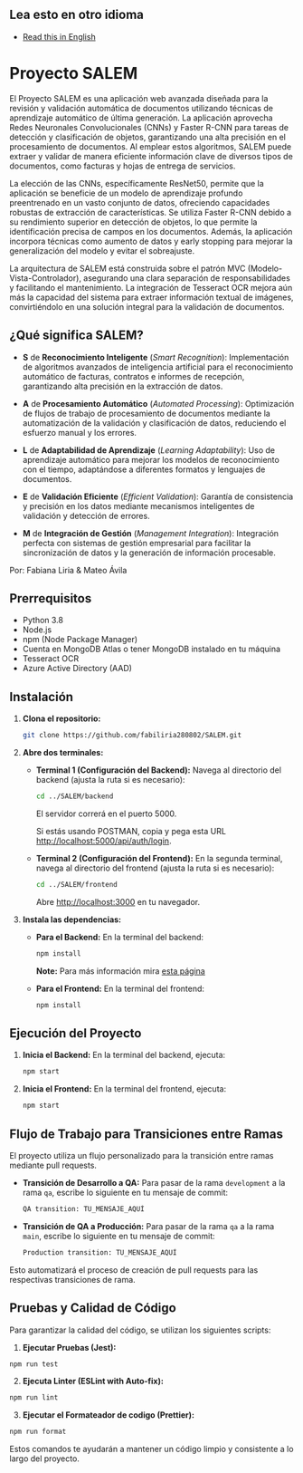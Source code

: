 ## Lea esto en otro idioma
- [Read this in English](README.md)

# Proyecto SALEM
El Proyecto SALEM es una aplicación web avanzada diseñada para la revisión y validación automática de documentos utilizando técnicas de aprendizaje automático de última generación. La aplicación aprovecha Redes Neuronales Convolucionales (CNNs) y Faster R-CNN para tareas de detección y clasificación de objetos, garantizando una alta precisión en el procesamiento de documentos. Al emplear estos algoritmos, SALEM puede extraer y validar de manera eficiente información clave de diversos tipos de documentos, como facturas y hojas de entrega de servicios.

La elección de las CNNs, específicamente ResNet50, permite que la aplicación se beneficie de un modelo de aprendizaje profundo preentrenado en un vasto conjunto de datos, ofreciendo capacidades robustas de extracción de características. Se utiliza Faster R-CNN debido a su rendimiento superior en detección de objetos, lo que permite la identificación precisa de campos en los documentos. Además, la aplicación incorpora técnicas como aumento de datos y early stopping para mejorar la generalización del modelo y evitar el sobreajuste.

La arquitectura de SALEM está construida sobre el patrón MVC (Modelo-Vista-Controlador), asegurando una clara separación de responsabilidades y facilitando el mantenimiento. La integración de Tesseract OCR mejora aún más la capacidad del sistema para extraer información textual de imágenes, convirtiéndolo en una solución integral para la validación de documentos.

## ¿Qué significa SALEM?

- **S** de **Reconocimiento Inteligente** (*Smart Recognition*): Implementación de algoritmos avanzados de inteligencia artificial para el reconocimiento automático de facturas, contratos e informes de recepción, garantizando alta precisión en la extracción de datos.

- **A** de **Procesamiento Automático** (*Automated Processing*): Optimización de flujos de trabajo de procesamiento de documentos mediante la automatización de la validación y clasificación de datos, reduciendo el esfuerzo manual y los errores.

- **L** de **Adaptabilidad de Aprendizaje** (*Learning Adaptability*): Uso de aprendizaje automático para mejorar los modelos de reconocimiento con el tiempo, adaptándose a diferentes formatos y lenguajes de documentos.

- **E** de **Validación Eficiente** (*Efficient Validation*): Garantía de consistencia y precisión en los datos mediante mecanismos inteligentes de validación y detección de errores.

- **M** de **Integración de Gestión** (*Management Integration*): Integración perfecta con sistemas de gestión empresarial para facilitar la sincronización de datos y la generación de información procesable.

Por: Fabiana Liria & Mateo Ávila

## Prerrequisitos
- Python 3.8
- Node.js
- npm (Node Package Manager)
- Cuenta en MongoDB Atlas o tener MongoDB instalado en tu máquina
- Tesseract OCR
- Azure Active Directory (AAD)

## Instalación

1. **Clona el repositorio:**
    ```bash
    git clone https://github.com/fabiliria280802/SALEM.git
    ```

2. **Abre dos terminales:**

    - **Terminal 1 (Configuración del Backend):**
      Navega al directorio del backend (ajusta la ruta si es necesario):
      ```bash
      cd ../SALEM/backend
      ```
        El servidor correrá en el puerto 5000.

      Si estás usando POSTMAN, copia y pega esta URL [http://localhost:5000/api/auth/login](http://localhost:5000/api/auth/login).

    - **Terminal 2 (Configuración del Frontend):**
      En la segunda terminal, navega al directorio del frontend (ajusta la ruta si es necesario):
      ```bash
      cd ../SALEM/frontend
      ```
        Abre [http://localhost:3000](http://localhost:3000) en tu navegador.

3. **Instala las dependencias:**

    - **Para el Backend:**
      En la terminal del backend:
      ```bash
      npm install
      ```

        **Note:** Para más información mira [esta página](https://github.com/fabiliria280802/SALEM/blob/development/backend/Readme-backend-esp.md)

    - **Para el Frontend:**
      En la terminal del frontend:
      ```bash
      npm install
      ```

## Ejecución del Proyecto

1. **Inicia el Backend:**
    En la terminal del backend, ejecuta:
    ```bash
    npm start
    ```

2. **Inicia el Frontend:**
    En la terminal del frontend, ejecuta:
    ```bash
    npm start
    ```

## Flujo de Trabajo para Transiciones entre Ramas

El proyecto utiliza un flujo personalizado para la transición entre ramas mediante pull requests.

- **Transición de Desarrollo a QA:**
  Para pasar de la rama `development` a la rama `qa`, escribe lo siguiente en tu mensaje de commit:
    ```bash
    QA transition: TU_MENSAJE_AQUÍ
    ```

- **Transición de QA a Producción:**
  Para pasar de la rama `qa` a la rama `main`, escribe lo siguiente en tu mensaje de commit:
    ```bash
    Production transition: TU_MENSAJE_AQUÍ
    ```

Esto automatizará el proceso de creación de pull requests para las respectivas transiciones de rama.

## Pruebas y Calidad de Código

Para garantizar la calidad del código, se utilizan los siguientes scripts:

1. **Ejecutar Pruebas (Jest):**
  ```bash
  npm run test
```

2. **Ejecuta Linter (ESLint with Auto-fix):**
  ```bash
  npm run lint
  ```

3. **Ejecutar el Formateador de codigo (Prettier):**
  ```bash
  npm run format
  ```

Estos comandos te ayudarán a mantener un código limpio y consistente a lo largo del proyecto.
